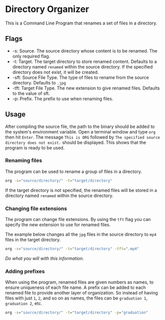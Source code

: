 # Directory Organizer

This is a Command Line Program that renames a set of files in a directory.

## Flags

- -s: Source. The source directory whose content is to be renamed. The only required flag.
- -t: Target. The target directory to store renamed content. Defaults to a directory named `renamed` within the source directory. If the specified directory does not exist, it will be created.
- -sft: Source File Type. The type of files to rename from the source directory. Defaults to `.jpg`
- -tft: Target File Type. The new extension to give renamed files. Defaults to the value of sft.
- -p: Prefix. The prefix to use when renaming files.

## Usage

After compiling the source file, the path to the binary should be added to the system's environment variable.
Open a terminal window and type `org` then hit `Enter`. The message `This is ORG` followed by `The specified source directory does not exist.` should be displayed. This shows that the program is ready to be used.

### Renaming files

The program can be used to rename a group of files in a directory.

```bash
org -s="source/directory/" -t="target/directory"
```

If the target directory is not specified, the renamed files will be stored in a directory named `renamed` within the source directory.

### Changing file extensions

The program can change file extensions. By using the `tft` flag you can specify the new extension to use for renamed files.

The example below changes all the `jpg` files in the source directory to `mp4` files in the target directory.

```bash
org -s="source/directory/" -t="target/directory" -tft=".mp4"
```

_Do what you will with this information._

### Adding prefixes

When using the program, renamed files are given numbers as names, to ensure uniqueness of each file name. A prefix can be added to each renamed file to provide another layer of organization. So instead of having files with just `1`, `2`, and so on as names, the files can be `graduation 1`, `graduation 2`, etc.

```bash
org -s="source/directory/" -t="target/directory" -p="graduation"
```
